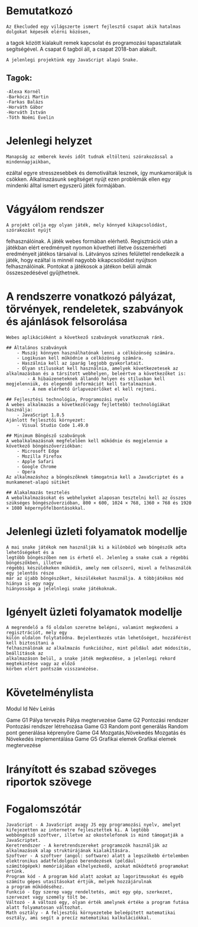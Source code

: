 # Bemutatkozó

	Az Ekecluded egy világszerte ismert fejlesztő csapat akik hatalmas dolgokat képesek elérni közösen,
a tagok között kialakult remek kapcsolat és programozási tapasztalataik segítségével. A csapat 6 tagból áll,
a csapat 2018-ban alakult.

	A jelenlegi projektünk egy JavaScript alapú Snake.

## Tagok: 
	-Alexa Kornél
	-Barkóczi Martin
	-Farkas Balázs
	-Horváth Gábor
	-Horváth István
	-Tóth Noémi Evelin

# Jelenlegi helyzet

	Manapság az emberek kevés időt tudnak eltölteni szórakozással a mindennapjaikban,
ezáltal egyre stresszesebbek és demotiváltak lesznek, így munkamoráljuk is csökken.
Alkalmazásunk segítséget nyújt ezen problémák ellen egy mindenki álltal ismert egyszerű
játék formájában.

# Vágyálom rendszer

	A projekt célja egy olyan játék, mely könnyed kikapcsolódást, szórakozást nyújt 
felhasználóinak. A játék webes formában elérhető. Regisztráció után a játékban elért
eredményeit nyomon követheti illetve összemérheti eredményeit játékos társaival is.
Látványos színes felülettel rendelkezik a játék, hogy ezáltal is minnél nagyobb kikapcsolódást nyújtson felhasználóinak. 
Pontokat a játékosok a játékon belüli almák összeszedésével gyűjthetnek.

# A rendszerre vonatkozó pályázat, törvények, rendeletek, szabványok és ajánlások felsorolása

	Webes aplikációként a következő szabványok vonatkoznak ránk.

	## Általános szabványok
		- Muszáj könnyen használhatónak lenni a célközönség számára.
		- Logikusan kell működnie a célközönség számára.
		- Haszálnia kell az iparág legjobb gyakorlatait.
		- Olyan stílusokat kell használnia, amelyek következetesek az alkalmazásban és a társított webhelyen, beleértve a következőket is:
			- A hibaüzeneteknek állandó helyen és stílusban kell megjelenniük, és elegendő információt kell tartalmazniuk.
			- A nem elérhető űrlapvezérlőket el kell rejteni.
	
	## Fejlesztési technológia, Programozási nyelv
	A webes alkalmazás a következő(vagy fejlettebb) technológíákat használja:
		- JavaScript 1.8.5
	Ajánlott fejlesztői környezet:
		- Visual Studio Code 1.49.0

	## Minimum Böngésző szabványok
	A webalkalmazásnak megfelelően kell működnie és megjelennie a következő böngészőverziókban:
		- Microsoft Edge
		- Mozilla Firefox
		- Apple Safari
		- Google Chrome
		- Opera
	Az alkalmazáshoz a böngészőknek támogatnia kell a JavaScriptet és a munkamenet-alapú sütiket
	
	## Alakalmazás tesztelés
	A webalkalmazásokat és webhelyeket alaposan tesztelni kell az összes szükséges böngészőverzióban, 800 × 600, 1024 × 768, 1360 × 768 és 1920 × 1080 képernyőfelbontásokkal.

# Jelenlegi üzleti folyamatok modellje

	A mai snake játékok nem használják ki a különböző web böngészők adta lehetőségeket és a 
	legtöbb böngészőben nem is érhető el. Jelenleg a snake csak a régebbi böngészőkben, illetve 
	régebbi készülékeken működik, amely nem célszerű, mivel a felhasználók egy jelentős része 
	már az újabb böngészőket, készülékeket használja. A többjátékos mód hiánya is egy nagy
	hiányossága a jelelnlegi snake játékoknak.

# Igényelt üzleti folyamatok modellje

	A megrendelő a fő oldalon szeretne belépni, valamint megkezdeni a regisztrációt, mely egy 
	külön oldalon folytatódna. Bejelentkezés után lehetőséget, hozzáférést kell biztosítani a 
	felhasználónak az alkalmazás funkcióihoz, mint például adat módosítás, beállítások az 
	alkalmazáson belül, a snake játék megkezdése, a jelenlegi rekord megtekintése vagy az előző 
	körben elért pontszám visszanézése.

# Követelménylista

Modul	Id	Név				Leírás

Game	G1	Pálya tervezés			Pálya megtervezése
Game	G2	Pontozási rendszer		Pontozási rendszer létrehozása
Game	G3	Random pont generálás		Random pont generálása képrenyőre
Game	G4	Mozgatás,Növekedés		Mozgatás és Növekedés implementálása
Game	G5	Grafikai elemek			Grafikai elemek megtervezése

# Irányított és szabad szöveges riportok szövege

# Fogalomszótár

	JavaScript - A JavaScript avagy JS egy programozási nyelv, amelyet kifejezetten az internetre fejlesztettek ki. A legtöbb
	webböngésző szoftver, illetve az okostelefonok is mind támogatják a JavaScriptet.
	Keretrendszer - A keretrendszereket programozók használják az alkalmazások alap struktúrájának kialakítására.
	Szoftver - A szoftver (angol: software) alatt a legszűkebb értelemben elektronikus adatfeldolgozó berendezések (például 
	számítógépek) memóriájában elhelyezkedő, azokat működtető programokat értünk.
	Program kód - A program kód alatt azokat az lagoritmusokat és egyéb számítu gépes utasításokat értjük, melyek hozzájárulnak 
	a program működéséhez.
	Funkció - Egy szerep vagy rendeltetés, amit egy gép, szerkezet, szervezet vagy személy tölt be.
	Változó - A változó egy, olyan érték amelynek értéke a program futása alatt folyamatosan változhat.
	Math osztály - A feljesztői környezetebe beleépített matematikai osztály, ami segít a precíz matematikai kalkulációkkal.